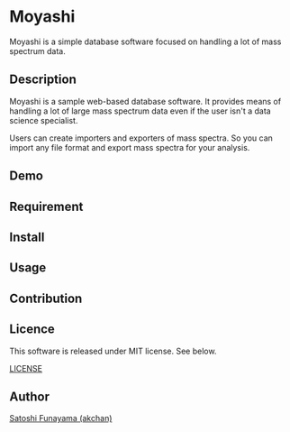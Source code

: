 Moyashi
========================================

Moyashi is a simple database software focused on handling a lot of mass spectrum data.

## Description

Moyashi is a sample web-based database software. It provides means of handling a lot of large mass spectrum data even if the user isn't a data science specialist.

Users can create importers and exporters of mass spectra. So you can import any file format and export mass spectra for your analysis.

## Demo

## Requirement

## Install

## Usage



## Contribution

## Licence

This software is released under MIT license. See below.

[LICENSE](https://github.com/akchan/moyashi/blob/master/LICENSE)

## Author

[Satoshi Funayama (akchan)](https://github.com/akchan)